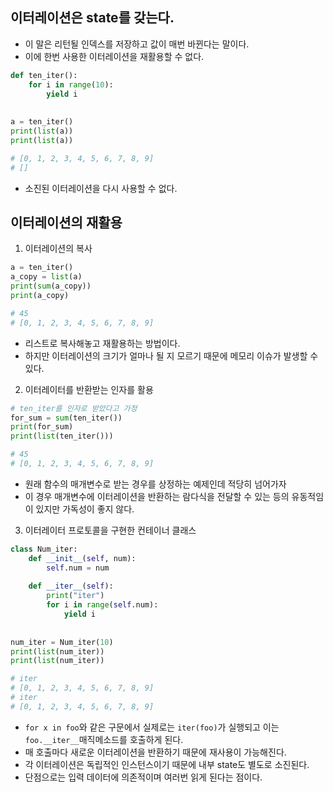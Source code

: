 ## 이터레이션은 state를 갖는다.
- 이 말은 리턴될 인덱스를 저장하고 값이 매번 바뀐다는 말이다.
- 이에 한번 사용한 이터레이션을 재활용할 수 없다.
```Python
def ten_iter():  
    for i in range(10):  
        yield i  
  
  
a = ten_iter()  
print(list(a))  
print(list(a))

# [0, 1, 2, 3, 4, 5, 6, 7, 8, 9]
# []
```
- 소진된 이터레이션을 다시 사용할 수 없다.

## 이터레이션의 재활용
1. 이터레이션의 복사
```Python
a = ten_iter()  
a_copy = list(a)  
print(sum(a_copy))  
print(a_copy)

# 45
# [0, 1, 2, 3, 4, 5, 6, 7, 8, 9]
```
- 리스트로 복사해놓고 재활용하는 방법이다.
- 하지만 이터레이션의 크기가 얼마나 될 지 모르기 때문에 메모리 이슈가 발생할 수 있다.

2. 이터레이터를 반환받는 인자를 활용
```Python
# ten_iter를 인자로 받았다고 가정  
for_sum = sum(ten_iter())  
print(for_sum)  
print(list(ten_iter()))

# 45
# [0, 1, 2, 3, 4, 5, 6, 7, 8, 9]
```
- 원래 함수의 매개변수로 받는 경우를 상정하는 예제인데 적당히 넘어가자
- 이 경우 매개변수에 이터레이션을 반환하는 람다식을 전달할 수 있는 등의 유동적임이 있지만 가독성이 좋지 않다.

3. 이터레이터 프로토콜을 구현한 컨테이너 클래스
```Python
class Num_iter:  
    def __init__(self, num):  
        self.num = num  
  
    def __iter__(self):  
        print("iter")
        for i in range(self.num):  
            yield i  
  
  
num_iter = Num_iter(10)  
print(list(num_iter))  
print(list(num_iter))

# iter
# [0, 1, 2, 3, 4, 5, 6, 7, 8, 9]
# iter
# [0, 1, 2, 3, 4, 5, 6, 7, 8, 9]
```
- `for x in foo`와 같은 구문에서 실제로는 `iter(foo)`가 실행되고 이는 `foo.__iter__`매직메소드를 호출하게 된다.
- 매 호출마다 새로운 이터레이션을 반환하기 때문에 재사용이 가능해진다.
- 각 이터레이션은 독립적인 인스턴스이기 때문에 내부 state도 별도로 소진된다.
- 단점으로는 입력 데이터에 의존적이며 여러번 읽게 된다는 점이다.
